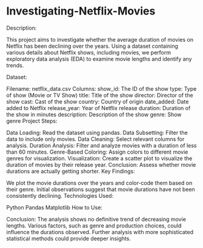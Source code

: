 # Investigating-Netflix-Movies
Description:

This project aims to investigate whether the average duration of movies on Netflix has been declining over the years. Using a dataset containing various details about Netflix shows, including movies, we perform exploratory data analysis (EDA) to examine movie lengths and identify any trends.

Dataset:

Filename: netflix_data.csv
Columns:
show_id: The ID of the show
type: Type of show (Movie or TV Show)
title: Title of the show
director: Director of the show
cast: Cast of the show
country: Country of origin
date_added: Date added to Netflix
release_year: Year of Netflix release
duration: Duration of the show in minutes
description: Description of the show
genre: Show genre
Project Steps:

Data Loading: Read the dataset using pandas.
Data Subsetting: Filter the data to include only movies.
Data Cleaning: Select relevant columns for analysis.
Duration Analysis: Filter and analyze movies with a duration of less than 60 minutes.
Genre-Based Coloring: Assign colors to different movie genres for visualization.
Visualization: Create a scatter plot to visualize the duration of movies by their release year.
Conclusion: Assess whether movie durations are actually getting shorter.
Key Findings:

We plot the movie durations over the years and color-code them based on their genre.
Initial observations suggest that movie durations have not been consistently declining.
Technologies Used:

Python
Pandas
Matplotlib
How to Use:



Conclusion:
The analysis shows no definitive trend of decreasing movie lengths. Various factors, such as genre and production choices, could influence the durations observed. Further analysis with more sophisticated statistical methods could provide deeper insights.

